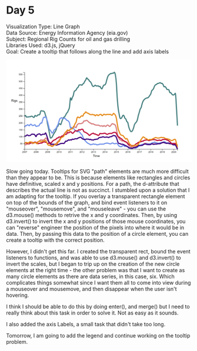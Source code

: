 # Day 5

Visualization Type: Line Graph <br>
Data Source: Energy Information Agency (eia.gov) <br>
Subject: Regional Rig Counts for oil and gas drilling <br>
Libraries Used: d3.js, jQuery <br>
Goal: Create a tooltip that follows along the line and add axis labels<br>

![Day Five](day5.png)

Slow going today. Tooltips for SVG "path" elements are much more difficult than they appear to be. This is because elements like rectangles and circles have definitive, scaled x and y positions. For a path, the d-attribute that describes the actual line is not as succinct. I stumbled upon a solution that I am adapting for the tooltip. If you overlay a transparent rectangle element on top of the bounds of the graph, and bind event listeners to it on "mouseover", "mousemove", and "mouseleave" - you can use the d3.mouse() methods to retrive the x and y coordinates. Then, by using d3.invert() to invert the x and y positions of those mouse coordinates, you can "reverse" engineer the position of the pixels into where it would be in data. Then, by passing this data to the position of a circle element, you can create a tooltip with the correct position. 

However, I didn't get this far. I created the transparent rect,  bound the event listeners to functions, and was able to use d3.mouse() and d3.invert() to invert the scales, but I began to trip up on the creation of the new circle elements at the right time - the other problem was that I want to create as many circle elements as there are data series, in this case, six. Which complicates things somewhat since I want them all to come into view during a mouseover and mousemove, and then disappear when the user isn't hovering. 

I think I should be able to do this by doing enter(), and merge() but I need to really think about this task in order to solve it. Not as easy as it sounds. 

I also added the axis Labels, a small task that didn't take too long. 

Tomorrow, I am going to add the legend and continue working on the tooltip problem. 
